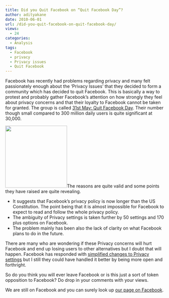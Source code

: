 ```yaml
---
title: Did you Quit Facebook on “Quit Facebook Day”?
author: adityakane
date: 2010-06-01
url: /did-you-quit-facebook-on-quit-facebook-day/
views:
  - 24
categories:
  - Analysis
tags:
  - Facebook
  - privacy
  - Privacy issues
  - Quit Facebook
---
```

Facebook has recently had problems regarding privacy and many felt passionately enough about the &#8216;Privacy Issues&#8217; that they decided to form a community which has decided to quit Facebook. This is basically a way to protest and probably gather Facebook&#8217;s attention on how strongly they feel about privacy concerns and that their loyalty to Facebook cannot be taken for granted. The group is called <a href="http://www.facebook.com/may31quitfbday" onclick="_gaq.push(['_trackEvent', 'outbound-article', 'http://www.facebook.com/may31quitfbday', '31st May: Quit Facebook Day']);" >31st May: Quit Facebook Day</a>. Their number though small compared to 300 million daily users is quite significant at 30,000.

<a href="http://fbknol.com/2010/06/01/did-you-quit-facebook-on-quit-facebook-day/quit_facebook_day/" onclick="_gaq.push(['_trackEvent', 'outbound-article', 'http://fbknol.com/2010/06/01/did-you-quit-facebook-on-quit-facebook-day/quit_facebook_day/', '']);" rel="attachment wp-att-1644"><img class="aligncenter size-full  wp-image-51125" src="http://cdn.devilsworkshop.org/files/2010/06/quit_facebook_day.png" alt="" width="195" height="196" /></a>The reasons are quite valid and some points they have raised are quite revealing.

  * It suggests that Facebook&#8217;s privacy policy is now longer than the US Constitution. The point being that it is almost impossible for Facebook to expect to read and follow the whole privacy policy.
  * The ambiguity of Privacy settings is taken further by 50 settings and 170 plus options on Facebook.
  * The problem mainly has been also the lack of clarity on what Facebook plans to do in the future.

There are many who are wondering if these Privacy concerns will hurt Facebook and end up losing users to other alternatives but I doubt that will happen. Facebook has responded with <a href="http://fbknol.com/2010/05/28/new-privacy-settings-for-facebook-are-out/" onclick="_gaq.push(['_trackEvent', 'outbound-article', 'http://fbknol.com/2010/05/28/new-privacy-settings-for-facebook-are-out/', 'simplified changes to Privacy settings']);" >simplified changes to Privacy settings</a> but I still they could have handled it better by being more open and forthright.

So do you think you will ever leave Facebook or is this just a sort of token opposition to Facebook? Do drop in your comments with your views.

We are still on Facebook and you can surely look up <a href="http://www.facebook.com/FbKnol" onclick="_gaq.push(['_trackEvent', 'outbound-article', 'http://www.facebook.com/FbKnol', 'our page on Facebook']);" >our page on Facebook</a>.
